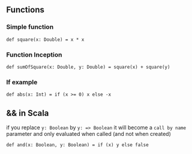 ## Functions
### Simple function
``` 
def square(x: Double) = x * x
```
### Function Inception
``` 
def sumOfSquare(x: Double, y: Double) = square(x) + square(y)
```
### If example
``` 
def abs(x: Int) = if (x >= 0) x else -x
```
## && in Scala
if you replace `y: Boolean` by `y: => Boolean` it will become a `call by name` parameter and only evaluated when called (and not when created)
``` 
def and(x: Boolean, y: Boolean) = if (x) y else false
```
<!--stackedit_data:
eyJoaXN0b3J5IjpbLTEzNTgyOTYzMTAsMTgxMzE3MzE2MCw5Mj
E1Mzc4ODRdfQ==
-->